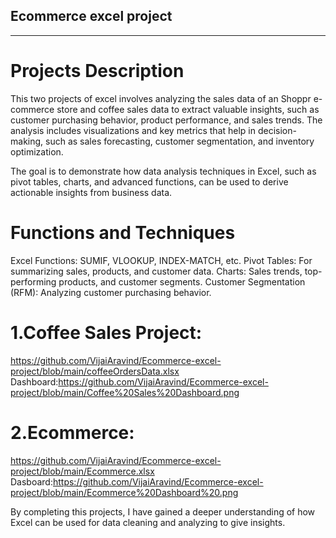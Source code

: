 ## **Ecommerce excel project**
---
# Projects Description
This two projects of excel involves analyzing the sales data of an Shoppr e-commerce store and coffee sales data to extract valuable insights, such as customer purchasing behavior, product performance, and sales trends. The analysis includes visualizations and key metrics that help in decision-making, such as sales forecasting, customer segmentation, and inventory optimization.

The goal is to demonstrate how data analysis techniques in Excel, such as pivot tables, charts, and advanced functions, can be used to derive actionable insights from business data.

# Functions and Techniques
Excel Functions: SUMIF, VLOOKUP, INDEX-MATCH, etc.
Pivot Tables: For summarizing sales, products, and customer data.
Charts: Sales trends, top-performing products, and customer segments.
Customer Segmentation (RFM): Analyzing customer purchasing behavior.

# 1.Coffee Sales Project: 
  https://github.com/VijaiAravind/Ecommerce-excel-project/blob/main/coffeeOrdersData.xlsx
  Dashboard:https://github.com/VijaiAravind/Ecommerce-excel-project/blob/main/Coffee%20Sales%20Dashboard.png

# 2.Ecommerce:
  https://github.com/VijaiAravind/Ecommerce-excel-project/blob/main/Ecommerce.xlsx
  Dasboard:https://github.com/VijaiAravind/Ecommerce-excel-project/blob/main/Ecommerce%20Dashboard%20.png
  

By completing this projects, I have gained a deeper understanding of how Excel can be used for data cleaning and analyzing to give insights.
